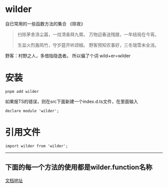 # wilder
自已常用的一些函数方法的集合
《除夜》
> 扫除茅舍涤尘嚣，一炷清香拜九霄。
> 万物迎春送残腊，一年结局在今宵。
> 
> 生盆火烈轰鸣竹，守岁筵开听颂椒。
> 野客预知农事好，三冬瑞雪未全消。

野客：村野之人，多借指隐逸者。
所以偏了个词 wild+er=wilder

# 安装
```
pnpm add wilder
```
如果报TS的错误，则在src下面新建一个index.d.ts文件，在里面输入
```
declare module 'wilder';
```
# 引用文件

```
import wilder from 'wilder';
```
---------------------------------
下面的每一个方法的使用都是wilder.function名称
---------------------------------

[文档地址](https://aki.craft.me/wilder)
